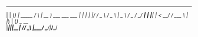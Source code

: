  _     _ _             _      ____                
| |   (_) | _____     / \    | __ )  ___  ___ ___ 
| |   | | |/ / _ \   / _ \   |  _ \ / _ \/ __/ __|
| |___| |   <  __/  / ___ \  | |_) | (_) \__ \__ \
|_____|_|_|\_\___| /_/   \_\ |____/ \___/|___/___/